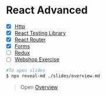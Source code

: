 # React Advanced

- [X] [Http](./slides/react-http.md)
- [X] [React Testing Library](./slides/react-rtl.md)
- [X] [React Router](./slides/react-router.md)
- [X] [Forms](./slides/react-forms.md)
- [ ] [Redux](./slides/react-redux.md)
- [ ] [Webshop Exercise](./slides/react-webshop.md)

```bash
#To open slides
$ npx reveal-md ./slides/overview.md
```

> Open [Overview](./slides/overview.md)
